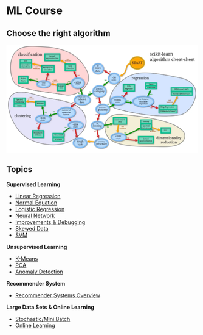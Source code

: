 # ML Course

## Choose the right algorithm

![Choose right algorithm](./assets/choose-algorithm.webp)

## Topics

**Supervised Learning**
- [Linear Regression](./linear_regression.md)
- [Normal Equation](./normal_equation.md)
- [Logistic Regression](./logistic_regression.md)
- [Neural Network](./neural_network.md)
- [Improvements & Debugging](./improvements_debugging.md)
- [Skewed Data](./skewed_data.md)
- [SVM](./svm.md)

**Unsupervised Learning**
- [K-Means](./k_means.md)
- [PCA](./pca.md)
- [Anomaly Detection](./anomaly.md)

**Recommender System**
- [Recommender Systems Overview](./recommender.md)

**Large Data Sets & Online Learning**
- [Stochastic/Mini Batch](./stoch_mini_batch.md)
- [Online Learning](./online.md)
